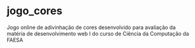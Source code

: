 # jogo_cores
Jogo online de adivinhação de cores desenvolvido para avaliação da matéria de desenvolvimento web I do curso de Ciência da Computação da FAESA
